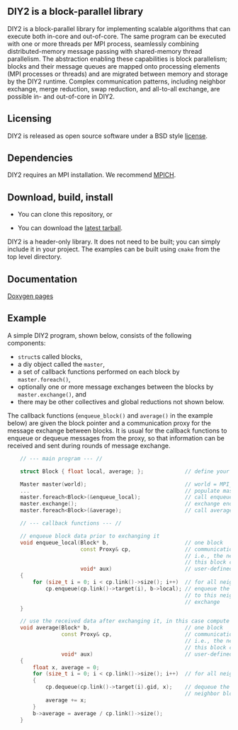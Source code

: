 ## DIY2 is a block-parallel library

DIY2 is a block-parallel library for implementing scalable algorithms that can execute both
in-core and out-of-core. The same program can be executed with one or more threads per MPI
process, seamlessly combining distributed-memory message passing with shared-memory thread
parallelism.  The abstraction enabling these capabilities is block parallelism; blocks
and their message queues are mapped onto processing elements (MPI processes or threads) and are
migrated between memory and storage by the DIY2 runtime. Complex communication patterns,
including neighbor exchange, merge reduction, swap reduction, and all-to-all exchange, are
possible in- and out-of-core in DIY2.

## Licensing

DIY2 is released as open source software under a BSD style [license](./LICENSE.txt).

## Dependencies

DIY2 requires an MPI installation. We recommend [MPICH](http://www.mpich.org/).

## Download, build, install

- You can clone this repository, or

- You can download the [latest tarball](https://github.com/diatomic/diy2/archive/master.tar.gz).


DIY2 is a header-only library. It does not need to be built; you can simply
include it in your project. The examples can be built using `cmake` from the
top level directory.

## Documentation

[Doxygen pages](https://diatomic.github.io/diy2)

## Example

A simple DIY2 program, shown below, consists of the following components:

- `struct`s called blocks,
- a diy object called the `master`,
- a set of callback functions performed on each block by `master.foreach()`,
- optionally one or more message exchanges between the blocks by `master.exchange()`, and
- there may be other collectives and global reductions not shown below.

The callback functions (`enqueue_block()` and `average()` in the example below) are given the block
pointer and a communication proxy for the message exchange between blocks. It is usual for the
callback functions to enqueue or dequeue messages from the proxy, so that information can be
received and sent during rounds of message exchange.

```cpp
    // --- main program --- //

    struct Block { float local, average; };             // define your block structure

    Master master(world);                               // world = MPI_Comm
    ...                                                 // populate master with blocks
    master.foreach<Block>(&enqueue_local);              // call enqueue_local() for each block
    master.exchange();                                  // exchange enqueued data between blocks
    master.foreach<Block>(&average);                    // call average() for each block

    // --- callback functions --- //

    // enqueue block data prior to exchanging it
    void enqueue_local(Block* b,                        // one block
                       const Proxy& cp,                 // communication proxy
                                                        // i.e., the neighbor blocks with which
                                                        // this block communicates
                       void* aux)                       // user-defined additional arguments
    {
        for (size_t i = 0; i < cp.link()->size(); i++)  // for all neighbor blocks
            cp.enqueue(cp.link()->target(i), b->local); // enqueue the data to be sent
                                                        // to this neighbor block in the next
                                                        // exchange
    }

    // use the received data after exchanging it, in this case compute its average
    void average(Block* b,                              // one block
                 const Proxy& cp,                       // communication proxy
                                                        // i.e., the neighbor blocks with which
                                                        // this block communicates
                 void* aux)                             // user-defined additional arguments
    {
        float x, average = 0;
        for (size_t i = 0; i < cp.link()->size(); i++)  // for all neighbor blocks
        {
            cp.dequeue(cp.link()->target(i).gid, x);    // dequeue the data received from this
                                                        // neighbor block in the last exchange
            average += x;
        }
        b->average = average / cp.link()->size();
    }
```
